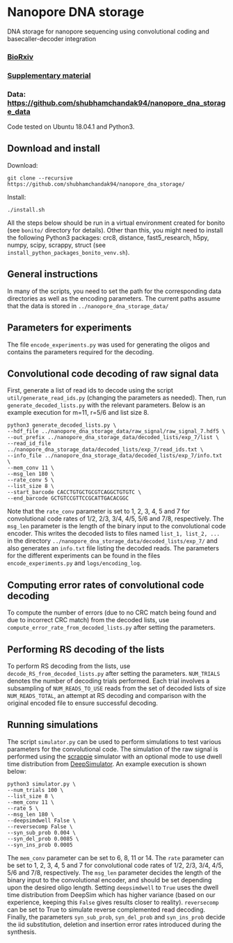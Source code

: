 # Nanopore DNA storage
DNA storage for nanopore sequencing using convolutional coding and basecaller-decoder integration

### [BioRxiv](https://www.biorxiv.org/content/10.1101/2019.12.20.871939v2)

### [Supplementary material](https://github.com/shubhamchandak94/nanopore_dna_storage/blob/master/supplementary_material.pdf)

### Data: https://github.com/shubhamchandak94/nanopore_dna_storage_data

Code tested on Ubuntu 18.04.1 and Python3.
## Download and install
Download:
```
git clone --recursive https://github.com/shubhamchandak94/nanopore_dna_storage/
```

Install:
```
./install.sh
```
All the steps below should be run in a virtual environment created for bonito (see `bonito/` directory for details).
Other than this, you might need to install the following Python3 packages: crc8, distance, fast5_research, h5py, numpy, scipy, scrappy, struct (see `install_python_packages_bonito_venv.sh`).

## General instructions
In many of the scripts, you need to set the path for the corresponding data directories as well as the encoding parameters. 
The current paths assume that the data is stored in `../nanopore_dna_storage_data/`

## Parameters for experiments
The file `encode_experiments.py` was used for generating the oligos and contains the parameters required for the decoding.

## Convolutional code decoding of raw signal data
First, generate a list of read ids to decode using the script `util/generate_read_ids.py` (changing the parameters as needed). Then, run `generate_decoded_lists.py` with the relevant parameters. Below is an example execution for m=11, r=5/6 and list size 8.
```
python3 generate_decoded_lists.py \
--hdf_file ../nanopore_dna_storage_data/raw_signal/raw_signal_7.hdf5 \
--out_prefix ../nanopore_dna_storage_data/decoded_lists/exp_7/list \
--read_id_file ../nanopore_dna_storage_data/decoded_lists/exp_7/read_ids.txt \
--info_file ../nanopore_dna_storage_data/decoded_lists/exp_7/info.txt \
--mem_conv 11 \
--msg_len 180 \
--rate_conv 5 \
--list_size 8 \
--start_barcode CACCTGTGCTGCGTCAGGCTGTGTC \
--end_barcode GCTGTCCGTTCCGCATTGACACGGC
```
Note that the `rate_conv` parameter is set to 1, 2, 3, 4, 5 and 7 for convolutional code rates of 1/2, 2/3, 3/4, 4/5, 5/6 and 7/8, respectively. The `msg_len` parameter is the length of the binary input to the convolutional code encoder. This writes the decoded lists to files named `list_1, list_2, ...` in the directory `../nanopore_dna_storage_data/decoded_lists/exp_7/` and also generates an `info.txt` file listing the decoded reads.
The parameters for the different experiments can be found in the files `encode_experiments.py` and `logs/encoding_log`.

## Computing error rates of convolutional code decoding
To compute the number of errors (due to no CRC match being found and due to incorrect CRC match) from the decoded lists, use `compute_error_rate_from_decoded_lists.py` after setting the parameters.

## Performing RS decoding of the lists
To perform RS decoding from the lists, use `decode_RS_from_decoded_lists.py` after setting the parameters. `NUM_TRIALS` denotes the number of decoding trials performed. Each trial involves a subsampling of `NUM_READS_TO_USE` reads from the set of decoded lists of size `NUM_READS_TOTAL`, an attempt at RS decoding and comparison with the original encoded file to ensure successful decoding.

## Running simulations
The script `simulator.py` can be used to perform simulations to test various parameters for the convolutional code. The simulation of the raw signal is performed using the [scrappie](https://github.com/nanoporetech/scrappie) simulator with an optional mode to use dwell time distribution from [DeepSimulator](https://github.com/lykaust15/DeepSimulator). An example execution is shown below:
```
python3 simulator.py \
--num_trials 100 \
--list_size 8 \
--mem_conv 11 \
--rate 5 \
--msg_len 180 \
--deepsimdwell False \
--reversecomp False \
--syn_sub_prob 0.004 \
--syn_del_prob 0.0085 \
--syn_ins_prob 0.0005
```
The `mem_conv` parameter can be set to 6, 8, 11 or 14. The `rate` parameter can be set to 1, 2, 3, 4, 5 and 7 for convolutional code rates of 1/2, 2/3, 3/4, 4/5, 5/6 and 7/8, respectively. The `msg_len` parameter decides the length of the binary input to the convolutional encoder, and should be set depending upon the desired oligo length. Setting `deepsimdwell` to `True` uses the dwell time distribution from DeepSim which has higher variance (based on our experience, keeping this `False` gives results closer to reality). `reversecomp` can be set to True to simulate reverse complemented read decoding. Finally, the parameters `syn_sub_prob`, `syn_del_prob` and `syn_ins_prob` decide the iid substitution, deletion and insertion error rates introduced during the synthesis.
